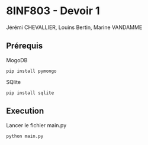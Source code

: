# 8INF803 - Devoir 1

Jérémi CHEVALLIER, Louins Bertin, Marine VANDAMME

## Prérequis
MogoDB
```
pip install pymongo
```
SQlite
```
pip install sqlite
```

## Execution
Lancer le fichier main.py
```
python main.py
```
